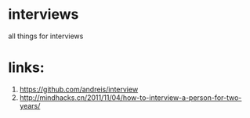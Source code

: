 interviews
==========

all things for interviews

links:
==========

1. https://github.com/andreis/interview
2. http://mindhacks.cn/2011/11/04/how-to-interview-a-person-for-two-years/
